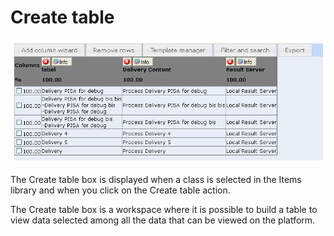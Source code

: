 <!--
created_at: '2012-04-12 19:10:18'
updated_at: '2013-03-13 14:08:57'
authors:
    - 'Jérôme Bogaerts'
contributors:
    - 'Sophie Doublet'
tags:
    - Deliveries
-->

Create table
============

![](../resources/deliveries-createtable.png)

The Create table box is displayed when a class is selected in the Items library and when you click on the Create table action.

The Create table box is a workspace where it is possible to build a table to view data selected among all the data that can be viewed on the platform.


